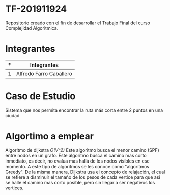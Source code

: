 # TF-201911924
Repositorio creado con el fin de desarrollar el Trabajo Final del curso Complejidad Algoritmica.
# Integrantes

| * | Integrantes |
| ------ | ------ |
| 1 | Alfredo Farro Caballero|
# Caso de Estudio 
Sistema que nos permita encontrar la ruta más corta entre 2 puntos en una ciudad
# Algortimo a emplear
Algoritmo de dijkstra *O(V^2)*
Este algoritmo busca el menor camino (SPF) entre nodos en un grafo. Este algoritmo busca el camino mas corto inmediato, es decir, no evalua mas hallá de los nodos visibles en ese momento. A este tipo de algoritmos se les conoce como "algoritmos Greedy". De la misma manera, Dijkstra usa el concepto de relajación, el cual se refiere a disminuir el tamaño de los pesos de cada vertice para que así se halle el camino mas corto posible, pero sin llegar a ser negativos los vertices. 
